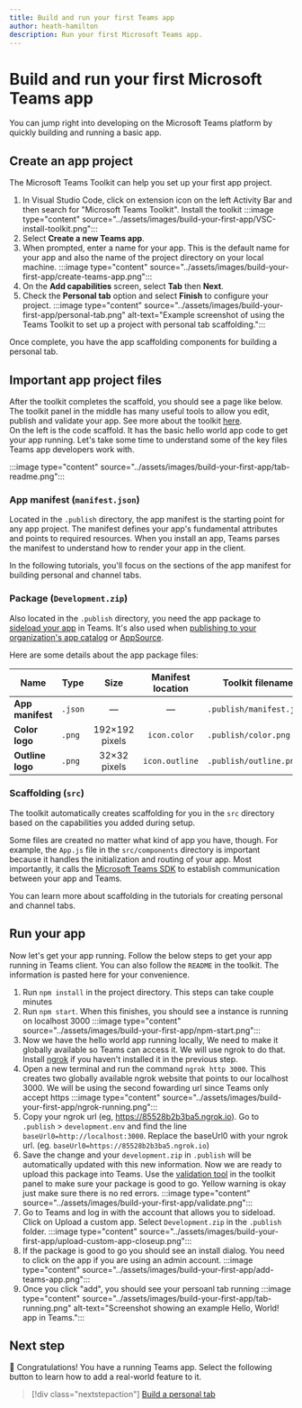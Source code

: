 ```yaml
---
title: Build and run your first Teams app
author: heath-hamilton
description: Run your first Microsoft Teams app.
---
```

# Build and run your first Microsoft Teams app

You can jump right into developing on the Microsoft Teams platform by quickly building and running a basic app.

## Create an app project

The Microsoft Teams Toolkit can help you set up your first app project.

1. In Visual Studio Code, click on extension icon on the left Activity Bar and then search for "Microsoft Teams Toolkit". Install the toolkit
:::image type="content" source="../assets/images/build-your-first-app/VSC-install-toolkit.png":::
1. Select **Create a new Teams app**.
1. When prompted, enter a name for your app. This is the default name for your app and also the name of the project directory on your local machine.
:::image type="content" source="../assets/images/build-your-first-app/create-teams-app.png":::
1. On the **Add capabilities** screen, select **Tab** then **Next**.
1. Check the **Personal tab** option and select **Finish** to configure your project.
:::image type="content" source="../assets/images/build-your-first-app/personal-tab.png" alt-text="Example screenshot of using the Teams Toolkit to set up a project with personal tab scaffolding.":::

Once complete, you have the app scaffolding components for building a personal tab.


## Important app project files

After the toolkit completes the scaffold, you should see a page like below.  
The toolkit panel in the middle has many useful tools to allow you edit, publish and validate your app. See more about the toolkit [here](../toolkit/visual-studio-code-overview).  
On the left is the code scaffold. It has the basic hello world app code to get your app running. Let's take some time to understand some of the key files Teams app developers work with.

:::image type="content" source="../assets/images/build-your-first-app/tab-readme.png":::

### App manifest (`manifest.json`)

Located in the `.publish` directory, the app manifest is the starting point for any app project. The manifest defines your app's fundamental attributes and points to required resources. When you install an app, Teams parses the manifest to understand how to render your app in the client.

In the following tutorials, you'll focus on the sections of the app manifest for building personal and channel tabs.

### Package (`Development.zip`)

Also located in the `.publish` directory, you need the app package to [sideload your app](../concepts/deploy-and-publish/overview.md#upload-your-app-directly) in Teams. It's also used when [publishing to your organization's app catalog](../concepts/deploy-and-publish/overview.md#publish-to-your-organizations-app-catalog) or [AppSource](../concepts/deploy-and-publish/appsource/publish.md).

Here are some details about the app package files:

|Name|Type|Size|Manifest location|Toolkit filename|
|---|---|:---:|:---:|-----|
|**App manifest**|`.json`| — | — |`.publish/manifest.json`|
|**Color logo**|`.png`|192&times;192 pixels|`icon.color`|`.publish/color.png`|
|**Outline logo**|`.png`|32&times;32 pixels|`icon.outline`|`.publish/outline.png`|

### Scaffolding (`src`)

The toolkit automatically creates scaffolding for you in the `src` directory based on the capabilities you added during setup.

Some files are created no matter what kind of app you have, though. For example, the `App.js` file in the `src/components` directory is important because it handles the initialization and routing of your app. Most importantly, it calls the [Microsoft Teams SDK](../tabs/how-to/using-teams-client-sdk.md) to establish communication between your app and Teams.

You can learn more about scaffolding in the tutorials for creating personal and channel tabs.

## Run your app   
Now let's get your app running. Follow the below steps to get your app running in Teams client. You can also follow the `README` in the toolkit. The information is pasted here for your convenience. 
1. Run `npm install` in the project directory. This steps can take couple minutes 
1. Run `npm start`. When this finishes, you should see a instance is running on localhost 3000
:::image type="content" source="../assets/images/build-your-first-app/npm-start.png":::
1. Now we have the hello world app running locally, We need to make it globally available so Teams can access it. We will use ngrok to do that. Install [ngrok](https://ngrok.com/download) if you haven't installed it in the previous step.  
1. Open a new terminal and run the command `ngrok http 3000`. This creates two globally available ngrok website that points to our localhost 3000. We will be using the second fowarding url since Teams only accept https
:::image type="content" source="../assets/images/build-your-first-app/ngrok-running.png":::
1. Copy your ngrok url (eg,  https://85528b2b3ba5.ngrok.io). Go to `.publish` > `development.env` and find the line `baseUrl0=http://localhost:3000`. Replace the baseUrl0 with your ngrok url. (eg. `baseUrl0=https://85528b2b3ba5.ngrok.io`) 
1. Save the change and your `development.zip` in `.publish` will be automatically updated with this new information. Now we are ready to upload this package into Teams. Use the [validation tool](../concepts/deploy-and-publish/appsource/prepare/submission-checklist#teams-app-validation-tool) in the toolkit panel to make sure your package is good to go. Yellow warning is okay just make sure there is no red errors. 
:::image type="content" source="../assets/images/build-your-first-app/validate.png":::
1. Go to Teams and log in with the account that allows you to sideload. Click on Upload a custom app. Select `Development.zip` in the `.publish` folder. 
:::image type="content" source="../assets/images/build-your-first-app/upload-custom-app-closeup.png":::
1. If the package is good to go you should see an install dialog. You need to click on the app if you are using an admin account.
:::image type="content" source="../assets/images/build-your-first-app/add-teams-app.png":::
1. Once you click "add", you should see your persoanl tab running
:::image type="content" source="../assets/images/build-your-first-app/tab-running.png" alt-text="Screenshot showing an example Hello, World! app in Teams.":::


## Next step

🎉 Congratulations! You have a running Teams app. Select the following button to learn how to add a real-world feature to it.

> [!div class="nextstepaction"]
> [Build a personal tab](../build-your-first-app/add-personal-tab.md)
